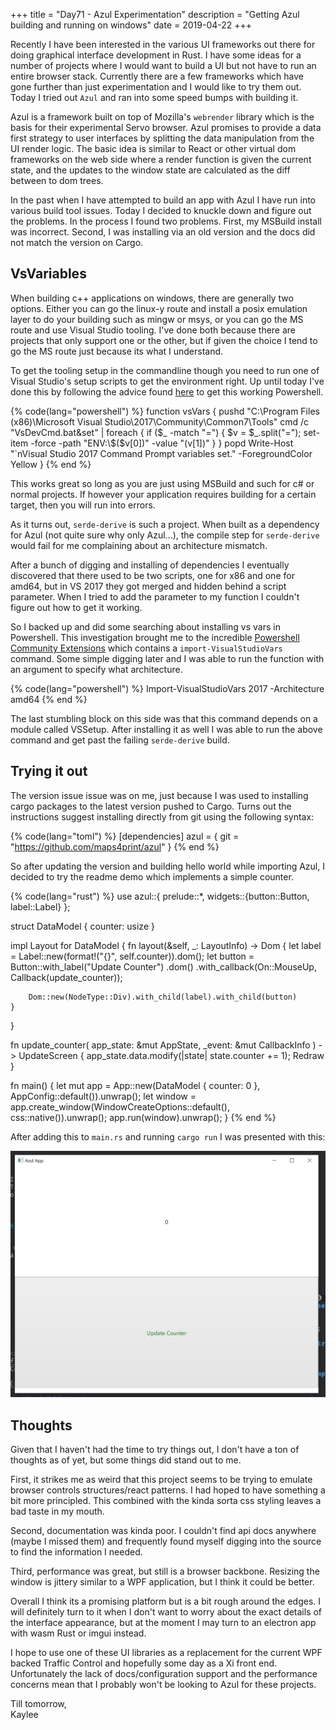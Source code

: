 +++
title = "Day71 - Azul Experimentation"
description = "Getting Azul building and running on windows"
date = 2019-04-22
+++

Recently I have been interested in the various UI frameworks out there for doing
graphical interface development in Rust. I have some ideas for a number of
projects where I would want to build a UI but not have to run an entire browser
stack. Currently there are a few frameworks which have gone further than just
experimentation and I would like to try them out. Today I tried out `Azul` and ran
into some speed bumps with building it.

Azul is a framework built on top of Mozilla's `webrender` library which is the
basis for their experimental Servo browser. Azul promises to provide a data
first strategy to user interfaces by splitting the data manipulation from the UI
render logic. The basic idea is similar to React or other virtual dom frameworks
on the web side where a render function is given the current state, and the
updates to the window state are calculated as the diff between to dom trees.

In the past when I have attempted to build an app with Azul I have run into
various build tool issues. Today I decided to knuckle down and figure out the
problems. In the process I found two problems. First, my MSBuild install was
incorrect. Second, I was installing via an old version and the docs did not
match the version on Cargo.

## VsVariables

When building c++ applications on windows, there are generally two options.
Either you can go the linux-y route and install a posix emulation layer to do
your building such as mingw or msys, or you can go the MS route and use Visual
Studio tooling. I've done both because there are projects that only support one
or the other, but if given the choice I tend to go the MS route just because its
what I understand.

To get the tooling setup in the commandline though you need to run one of Visual
Studio's setup scripts to get the environment right. Up until today I've done
this by following the advice found
[here](https://stackoverflow.com/a/2124759/2103220) to get this working
Powershell. 

{% code(lang="powershell") %}
function vsVars
{
  pushd "C:\Program Files (x86)\Microsoft Visual Studio\2017\Community\Common7\Tools"
  cmd /c "VsDevCmd.bat&set" |
    foreach {
      if ($_ -match "=") {
        $v = $_.split("="); set-item -force -path "ENV:\$($v[0])"  -value "$($v[1])"
      }
    }
  popd
  Write-Host "`nVisual Studio 2017 Command Prompt variables set." -ForegroundColor Yellow
}
{% end %}

This works great so long as you are just using MSBuild and such for
c# or normal projects. If however your application requires building for a
certain target, then you will run into errors.

As it turns out, `serde-derive` is such a project. When built as a dependency
for Azul (not quite sure why only Azul...), the compile step for `serde-derive`
would fail for me complaining about an architecture mismatch.

After a bunch of digging and installing of dependencies I eventually discovered
that there used to be two scripts, one for x86 and one for amd64, but in VS 2017
they got merged and hidden behind a script parameter. When I tried to add the
parameter to my function I couldn't figure out how to get it working. 

So I backed up and did some searching about installing vs vars in Powershell.
This investigation brought me to the incredible [Powershell Community
Extensions](https://github.com/Pscx/Pscx) which contains a
`import-VisualStudioVars` command. Some simple digging later and I was able to
run the function with an argument to specify what architecture.

{% code(lang="powershell") %}
Import-VisualStudioVars 2017 -Architecture amd64
{% end %}

The last stumbling block on this side was that this command depends on a module
called VSSetup. After installing it as well I was able to run the above command
and get past the failing `serde-derive` build.

## Trying it out

The version issue issue was on me, just because I was used to installing cargo
packages to the latest version pushed to Cargo. Turns out the instructions
suggest installing directly from git using the following syntax:

{% code(lang="toml") %}
[dependencies]
azul = { git = "https://github.com/maps4print/azul" }
{% end %}

So after updating the version and building hello world while importing Azul, I
decided to try the readme demo which implements a simple counter.

{% code(lang="rust") %}
use azul::{
    prelude::*,
    widgets::{button::Button, label::Label}
};

struct DataModel {
    counter: usize
}

impl Layout for DataModel {
    fn layout(&self, _: LayoutInfo<Self>) -> Dom<Self> {
        let label = Label::new(format!("{}", self.counter)).dom();
        let button = Button::with_label("Update Counter")
            .dom()
            .with_callback(On::MouseUp, Callback(update_counter));

        Dom::new(NodeType::Div).with_child(label).with_child(button)
    }
}

fn update_counter(
    app_state: &mut AppState<DataModel>,
    _event: &mut CallbackInfo<DataModel>
) -> UpdateScreen {
    app_state.data.modify(|state| state.counter += 1);
    Redraw
}

fn main() {
    let mut app = App::new(DataModel { counter: 0 }, AppConfig::default()).unwrap();
    let window = app.create_window(WindowCreateOptions::default(), css::native()).unwrap();
    app.run(window).unwrap();
}
{% end %}

After adding this to `main.rs` and running `cargo run` I was presented with this:

![Azul Test](AzulTest.PNG)

## Thoughts

Given that I haven't had the time to try things out, I don't have a ton of
thoughts as of yet, but some things did stand out to me.

First, it strikes me as weird that this project seems to be trying to emulate
browser controls structures/react patterns. I had hoped to have something a bit
more principled. This combined with the kinda sorta css styling leaves a bad
taste in my mouth.

Second, documentation was kinda poor. I couldn't find api docs anywhere (maybe I
missed them) and frequently found myself digging into the source to find the
information I needed.

Third, performance was great, but still is a browser backbone. Resizing the
window is jittery similar to a WPF application, but I think it could be better.

Overall I think its a promising platform but is a bit rough around the edges. I
will definitely turn to it when I don't want to worry about the exact details of
the interface appearance, but at the moment I may turn to an electron app with
wasm Rust or imgui instead.

I hope to use one of these UI libraries as a replacement for the current WPF
backed Traffic Control and hopefully some day as a Xi front end. Unfortunately
the lack of docs/configuration support and the performance concerns mean that I
probably won't be looking to Azul for these projects.

Till tomorrow,  
Kaylee
